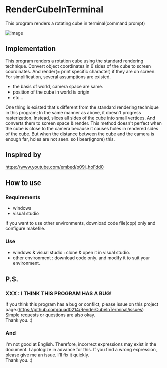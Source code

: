 # RenderCubeInTerminal
This program renders a rotating cube in terminal(command prompt)

![image](https://user-images.githubusercontent.com/34961209/214741189-964b30ac-ac83-4178-b2c0-2d7b42014f22.png)

## Implementation
This program renders a rotation cube using the standard rendering technique.
Convert object coordinates in 6 sides of the cube to screen coordinates. And render(= print specific character) if they are on screen.
For simplification, several assumptions are existed.
- the basis of world, camera space are same.
- position of the cube in world is origin
- etc...

One thing is existed that's different from the standard rendering technique in this program; In the same manner as above, it doesn't progress rasterization. Instead, slices all sides of the cube into small vertices. And converts them to screen space & render. This method doesn't perfect when the cube is close to the camera because it causes holes in rendered sides of the cube. But when the distance between the cube and the camera is enough far, holes are not seen. so I bear(ignore) this.

## Inspired by
https://www.youtube.com/embed/p09i_hoFdd0

## How to use
### Requirements
- windows
- visual studio

If you want to use other environments, download code file(cpp) only and configure makefile.

### Use
- windows & visual studio : clone & open it in visual studio.
- other environment : download code only. and modify it to suit your environment.


## P.S.
### XXX : I THINK THIS PROGRAM HAS A BUG!
If you think this program has a bug or confilct, please issue on this project page.(https://github.com/quad0214/RenderCubeInTerminal/issues)  
Simple requests or questions are also okay.  
Thank you. :)

### And
I'm not good at English. Therefore, incorrect expressions may exist in the document. I apologize in advance for this. If you find a wrong expression, please give me an issue. I'll fix it quickly.  
Thank you. :)
